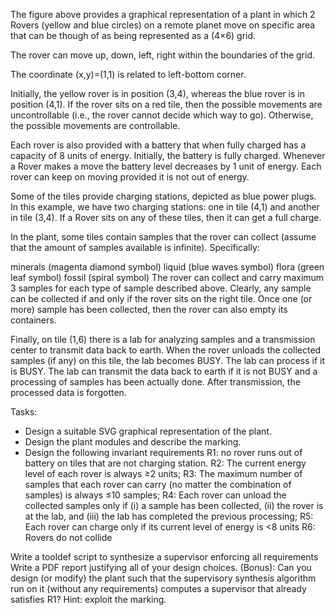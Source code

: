 The figure above provides a graphical representation of a plant in which 2 Rovers (yellow and blue circles) on a remote planet move on specific area that can be though of as being represented as a (4×6) grid.

The rover can move up, down, left, right within the boundaries of the grid.

The coordinate (x,y)=(1,1) is related to left-bottom corner.

Initially, the yellow rover is in position (3,4), whereas the blue rover is in position (4,1). If the rover sits on a red tile, then the possible movements are uncontrollable (i.e., the rover cannot decide which way to go). Otherwise, the possible movements are controllable.

Each rover is also provided with a battery that when fully charged has a capacity of 8 units of energy. Initially, the battery is fully charged. Whenever a Rover makes a move the battery level decreases by 1 unit of energy. Each rover can keep on moving provided it is not out of energy. 

Some of the tiles provide charging stations, depicted as blue power plugs. In this example, we have two charging stations: one in tile (4,1) and another in tile (3,4). If a Rover sits on any of these tiles, then it can get a full charge.

In the plant, some tiles contain samples that the rover can collect (assume that the amount of samples available is infinite). Specifically:

minerals (magenta diamond symbol)
liquid (blue waves symbol)
flora (green leaf symbol)
fossil (spiral symbol)
The rover can collect and carry maximum 3 samples for each type of sample described above. Clearly, any sample can be collected if and only if the rover sits on the right tile. Once one (or more) sample has been collected, then the rover can also empty its containers.

Finally, on tile (1,6) there is a lab for analyzing samples and a transmission center to transmit data back to earth. When the rover unloads the collected samples (if any) on this tile, the lab becomes BUSY. The lab can process if it is BUSY. The lab can transmit the data back to earth if it is not BUSY and a processing of samples has been actually done. After transmission, the processed data is forgotten.

Tasks:

 - Design a suitable SVG graphical representation of the plant.
 - Design the plant modules and describe the marking.
 - Design the following invariant requirements
    R1:  no rover runs out of battery on tiles that are not charging station.
    R2: The current energy level of each rover is always ≥2 units;
    R3: The maximum number of samples that each rover can carry (no matter the combination of samples) is always ≤10 samples;
    R4: Each rover can unload the collected samples only if (i) a sample has been collected, (ii) the rover is at the lab, and (iii) the lab has completed the previous processing;
    R5: Each rover can charge only if its current level of energy is <8 units
    R6: Rovers do not collide
    
Write a tooldef script to synthesize a supervisor enforcing all requirements
Write a PDF report justifying all of your design choices.
(Bonus): Can you design (or modify) the plant such that the supervisory synthesis algorithm run on it (without any requirements) computes a supervisor that already satisfies R1? Hint: exploit the marking.